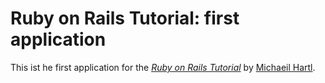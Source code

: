 # Ruby on Rails Tutorial: first application

This ist he first application for the
[*Ruby on Rails Tutorial*](http://railstutorial.org/)
by [Michaeil Hartl](http://michaelhartl.com).